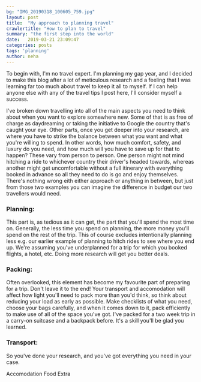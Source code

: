 ```yaml
---
bg: "IMG_20190318_100605_759.jpg"
layout: post
title:  "My approach to planning travel"
crawlertitle: "How to plan to travel"
summary: "the first step into the world"
date:   2019-03-21 23:09:47
categories: posts
tags: 'planning'
author: neha
---
```

To begin with, I'm no travel expert. I'm planning my gap year, and I decided to make this blog after a lot of meticulous research and a feeling that I was learning far too much about travel to keep it all to myself. If I can help anyone else with any of the travel tips I post here, I'll consider myself a success.

I've broken down travelling into all of the main aspects you need to think about when you want to explore somewhere new. Some of that is as free of charge as daydreaming or taking the initiative to Google the country that's caught your eye. Other parts, once you get deeper into your research, are where you have to strike the balance between what you want and what you're willing to spend. In other words, how much comfort, safety, and luxury do you need, and how much will you have to save up for that to happen? These vary from person to person. One person might not mind hitching a ride to whichever country their driver's headed towards, whereas another might get uncomfortable without a full itinerary with everything booked in advance so all they need to do is go and enjoy themselves. There's nothing wrong eith either approach or anything in between, but just from those two examples you can imagine the difference in budget our two travellers would need.

### Planning:
This part is, as tedious as it can get, the part that you'll spend the most time on. Generally, the less time you spend on planning, the more money you'll spend on the rest of the trip. This of course excludes intentionally planning less e.g. our earlier example of planning to hitch rides to see where you end up. We're assuming you've underplanned for a trip for which you booked flights, a hotel, etc. Doing more research will get you better deals.

### Packing:
Often overlooked, this element has become my favourite part of preparing for a trip. Don't leave it to the end! Your transport and accomodation will affect how light you'll need to pack more than you'd think, so think about reducing your load as early as possible. Make checklists of what you need, choose your bags carefully, and when it comes down to it, pack efficiently to make use of all of the space you've got. I've packed for a two week trip in a carry-on suitcase and a backpack before. It's a skill you'll be glad you learned.

### Transport:
So you've done your research, and you've got everything you need in your case.

Accomodation
Food
Extra